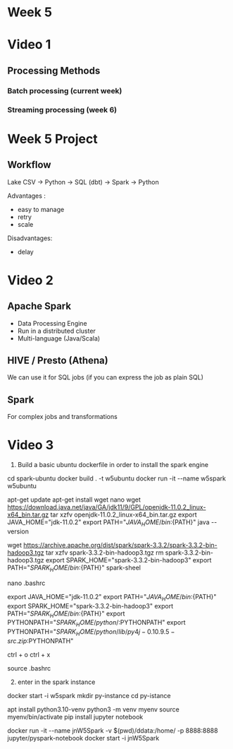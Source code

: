 
# Week 5

# Video 1
## Processing Methods

### Batch processing (current week)

### Streaming processing (week 6)

# Week 5 Project

## Workflow

Lake CSV -> Python -> SQL (dbt) -> Spark -> Python

Advantages : 
- easy to manage
- retry
- scale

Disadvantages:

- delay

# Video 2
## Apache Spark

- Data Processing Engine
- Run in a distributed cluster
- Multi-language (Java/Scala)

## HIVE / Presto (Athena)

We can use it for SQL jobs (if you can express the job as plain SQL)

## Spark

For complex jobs and transformations

# Video 3

1) Build a basic ubuntu dockerfile in order to install the spark engine

cd spark-ubuntu
docker build . -t w5ubuntu
docker run -it --name w5spark w5ubuntu

apt-get update
apt-get install wget nano
wget https://download.java.net/java/GA/jdk11/9/GPL/openjdk-11.0.2_linux-x64_bin.tar.gz
tar xzfv openjdk-11.0.2_linux-x64_bin.tar.gz
export JAVA_HOME="jdk-11.0.2"
export PATH="${JAVA_HOME}/bin:${PATH}"
java --version

wget https://archive.apache.org/dist/spark/spark-3.3.2/spark-3.3.2-bin-hadoop3.tgz
tar xzfv spark-3.3.2-bin-hadoop3.tgz
rm spark-3.3.2-bin-hadoop3.tgz
export SPARK_HOME="spark-3.3.2-bin-hadoop3"
export PATH="${SPARK_HOME}/bin:${PATH}"
spark-sheel

nano .bashrc

export JAVA_HOME="jdk-11.0.2"
export PATH="${JAVA_HOME}/bin:${PATH}"
export SPARK_HOME="spark-3.3.2-bin-hadoop3"
export PATH="${SPARK_HOME}/bin:${PATH}"
export PYTHONPATH="${SPARK_HOME}/python/:$PYTHONPATH"
export PYTHONPATH="${SPARK_HOME}/python/lib/py4j-0.10.9.5-src.zip:$PYTHONPATH"

ctrl + o
ctrl + x

source .bashrc


2) enter in the spark instance

docker start -i w5spark
mkdir py-instance
cd py-istance

apt install python3.10-venv
python3 -m venv myenv
source myenv/bin/activate
pip install jupyter notebook




docker run  -it --name jnW5Spark -v $(pwd)/ddata:/home/ -p 8888:8888 jupyter/pyspark-notebook
docker start -i jnW5Spark

